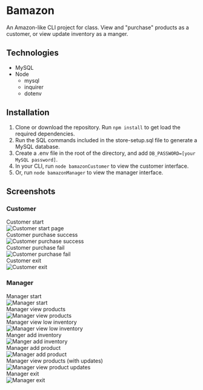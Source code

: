 # Bamazon
An Amazon-like CLI project for class. View and "purchase" products as a customer, or view update inventory as a manger.

## Technologies
- MySQL
- Node
  - mysql
  - inquirer
  - dotenv

## Installation
1. Clone or download the repository. Run `npm install` to get load the required dependencies.
2. Run the SQL commands included in the store-setup.sql file to generate a MySQL database.
3. Create a .env file in the root of the directory, and add `DB_PASSWORD=[your MySQL password]`.
4. In your CLI, run `node bamazonCustomer` to view the customer interface.
5. Or, run `node bamazonManager` to view the manager interface.

## Screenshots
### Customer
Customer start  
![Customer start page](./images/customer/bamazon-customer-01.png)  
Customer purchase success  
![Customer purchase success](./images/customer/bamazon-customer-02.png)  
Customer purchase fail  
![Customer purchase fail](./images/customer/bamazon-customer-03.png)  
Customer exit  
![Customer exit](./images/customer/bamazon-customer-04.png)

### Manager
Manager start  
![Manager start](./images/manager/bamazon-manager-01.png)  
Manager view products  
![Manager view products](./images/manager/bamazon-manager-02.png)  
Manager view low inventory  
![Manager view low inventory](./images/manager/bamazon-manager-03.png)  
Manger add inventory  
![Manger add inventory](./images/manager/bamazon-manager-05.png)  
Manager add product  
![Manager add product](./images/manager/bamazon-manager-06.png)  
Manager view products (with updates)  
![Manager view product updates](./images/manager/bamazon-manager-07.png)  
Manager exit  
![Manager exit](./images/manager/bamazon-manager-08.png)
